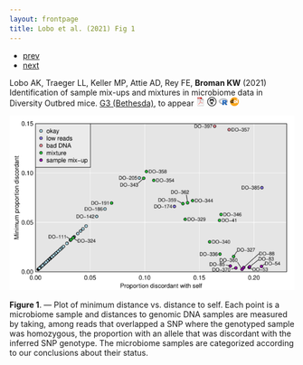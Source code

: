 ```yaml
---
layout: frontpage
title: Lobo et al. (2021) Fig 1
---
```


<div class="navbar">
  <div class="navbar-inner">
      <ul class="nav">
          <li><a href="mbmixups_fig3.html">prev</a></li>
          <li><a href="iplotCorr.html">next</a></li>
      </ul>
  </div>
</div>

Lobo AK, Traeger LL, Keller MP, Attie AD, Rey FE, **Broman KW** (2021)
Identification of sample mix-ups and mixtures in microbiome data in
Diversity Outbred mice. [G3
(Bethesda)](https://academic.oup.com/g3journal), to appear
[![pdf](../icons16/pdf-icon.png)](https://academic.oup.com/g3journal/advance-article-pdf/doi/10.1093/g3journal/jkab308/40259169/jkab308.pdf)
[![GitHub](../icons16/github-icon.png)](https://github.com/kbroman/Paper_MBmixups)
[![R/mbmixture software](../icons16/R-icon.png)](https://github.com/kbroman/mbmixture)
[![doi](../icons16/doi-icon.png)](https://doi.org/10.1093/g3journal/jkab308)

![Lobo et al. (2021) Fig 1](../bigpublpics/mbmixups_fig1_lg.png)

**Figure 1**. &mdash; Plot of minimum distance vs. distance to self. Each point is a
microbiome sample and distances to genomic DNA samples are measured
by taking, among reads that overlapped a SNP where the genotyped
sample was homozygous, the proportion with an allele that was
discordant with the inferred SNP genotype. The microbiome samples
are categorized according to our conclusions about their
status.
